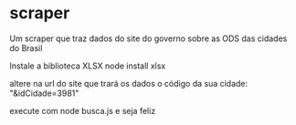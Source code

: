 # scraper
Um scraper que traz dados do site do governo sobre as ODS das cidades do Brasil

Instale a biblioteca XLSX
node install xlsx

altere na url do site que trará os dados o código da sua cidade:
"&idCidade=3981"

execute com node busca.js e seja feliz
